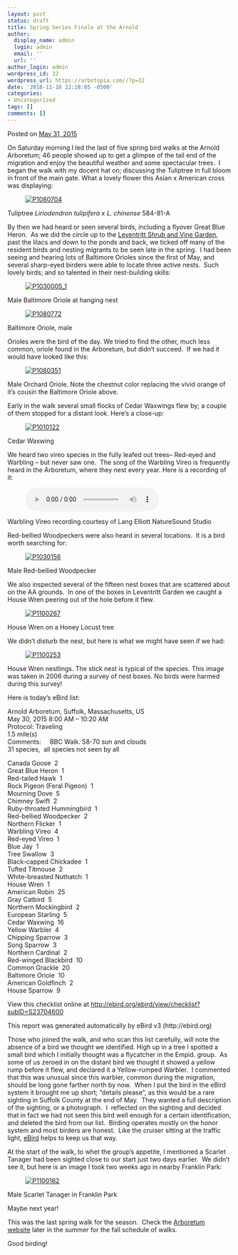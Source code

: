 ```yaml
---
layout: post
status: draft
title: Spring Series Finale at the Arnold
author:
  display_name: admin
  login: admin
  email: ''
  url: ''
author_login: admin
wordpress_id: 32
wordpress_url: https://arbotopia.com//?p=32
date: '2018-11-18 22:28:05 -0500'
categories:
- Uncategorized
tags: []
comments: []
---
```




<p>Posted on&nbsp;<a href="https://web.archive.org/web/20150706071037/http://www.arbotopia.com/spring-series-finale-at-the-arnold/">May 31, 2015</a></p>





<p>On Saturday morning I led the last of five spring bird walks at the Arnold Arboretum; 46 people showed up to get a glimpse of the tail end of the migration and enjoy the beautiful weather and some spectacular trees.&nbsp; I began the walk with my docent hat on; discussing the Tuliptree in full bloom in front of the main gate. What a lovely flower this Asian x American cross was displaying:</p>


<p><!-- wp:image {"id":1104,"linkDestination":"custom"} --></p>
<figure class="wp-block-image"><a href="https://web.archive.org/web/20150706071037/http://www.arbotopia.com/wp-content/uploads/2015/05/P1080704.jpg"><img src="https://web.archive.org/web/20150706071037im_/http://www.arbotopia.com/wp-content/uploads/2015/05/P1080704.jpg" alt="P1080704" class="wp-image-1104"/></a></figure>





<p>Tuliptree&nbsp;<em>Liriodendron tulipifera x L. chinense</em>&nbsp;584-81-A</p>





<p>By then we had heard or seen several birds, including a flyover Great Blue Heron.&nbsp; As we did the circle up to the&nbsp;<a href="https://web.archive.org/web/20150706071037/http://www.arboretum.harvard.edu/plants/featured-plants/shrub-and-vine-garden/">Leventritt Shrub and Vine Garden</a>, past the lilacs and down to the ponds and back, we ticked off many of the resident birds and nesting migrants to be seen late in the spring.&nbsp; I had been seeing and hearing lots of Baltimore Orioles since the first of May, and several sharp-eyed birders were able to locate three active nests.&nbsp; Such lovely birds; and so talented in their nest-building skills:</p>


<p><!-- wp:image {"id":845,"linkDestination":"custom"} --></p>
<figure class="wp-block-image"><a href="https://web.archive.org/web/20150706071037/http://www.arbotopia.com/wp-content/uploads/2014/05/P1030005_1.jpg"><img src="https://web.archive.org/web/20150706071037im_/http://www.arbotopia.com/wp-content/uploads/2014/05/P1030005_1.jpg" alt="P1030005_1" class="wp-image-845"/></a></figure>





<p>Male Baltimore Oriole at hanging nest</p>


<p><!-- wp:image {"id":1106,"linkDestination":"custom"} --></p>
<figure class="wp-block-image"><a href="https://web.archive.org/web/20150706071037/http://www.arbotopia.com/wp-content/uploads/2015/05/P1080772.jpg"><img src="https://web.archive.org/web/20150706071037im_/http://www.arbotopia.com/wp-content/uploads/2015/05/P1080772.jpg" alt="P1080772" class="wp-image-1106"/></a></figure>





<p>Baltimore Oriole, male</p>





<p>Orioles were the bird of the day. We tried to find the other, much less common, oriole found in the Arboretum, but didn&rsquo;t succeed.&nbsp; If we had it would have looked like this:</p>


<p><!-- wp:image {"id":869,"linkDestination":"custom"} --></p>
<figure class="wp-block-image"><a href="https://web.archive.org/web/20150706071037/http://www.arbotopia.com/wp-content/uploads/2014/06/P1080351.jpg"><img src="https://web.archive.org/web/20150706071037im_/http://www.arbotopia.com/wp-content/uploads/2014/06/P1080351.jpg" alt="P1080351" class="wp-image-869"/></a></figure>





<p>Male Orchard Oriole. Note the chestnut color replacing the vivid orange of it&rsquo;s cousin the Baltimore Oriole above.</p>





<p>Early in the walk several small flocks of Cedar Waxwings flew by; a couple of them stopped for a distant look. Here&rsquo;s a close-up:</p>


<p><!-- wp:image {"id":1107,"linkDestination":"custom"} --></p>
<figure class="wp-block-image"><a href="https://web.archive.org/web/20150706071037/http://www.arbotopia.com/wp-content/uploads/2015/05/P1010122.jpg"><img src="https://web.archive.org/web/20150706071037im_/http://www.arbotopia.com/wp-content/uploads/2015/05/P1010122.jpg" alt="P1010122" class="wp-image-1107"/></a></figure>





<p>Cedar Waxwing</p>





<p>We heard two vireo species in the fully leafed out trees&ndash; Red-eyed and Warbling&nbsp;&ndash; but never saw one.&nbsp; The song of the Warbling Vireo is frequently heard in the Arboretum, where they nest every year. Here is a recording of it:</p>


<p><!-- wp:audio {"id":196} --></p>
<figure class="wp-block-audio"><audio controls src="https://arbotopia.com/wp-content/uploads/2018/11/Warbling-vireo-1.mp3"></audio></figure>
<p><!-- /wp:audio --></p>



<p>Warbling Vireo recording courtesy of Lang Elliott NatureSound Studio</p>





<p>Red-bellied Woodpeckers were also heard in several locations.&nbsp; It is a bird worth searching for:</p>


<p><!-- wp:image {"id":354,"linkDestination":"custom"} --></p>
<figure class="wp-block-image"><a href="https://web.archive.org/web/20150706071037/http://www.arboretum.harvard.edu/"><img src="https://web.archive.org/web/20150706071037im_/http://www.arbotopia.com/wp-content/uploads/2013/03/P1030156.jpg" alt="P1030156" class="wp-image-354"/></a></figure>





<p>Male Red-bellied Woodpecker</p>





<p>We also inspected several of the fifteen nest boxes that are scattered about on the AA grounds.&nbsp; In one of the boxes in Leventritt Garden we caught a House Wren peering out of the hole before it flew.</p>


<p><!-- wp:image {"id":1110,"linkDestination":"custom"} --></p>
<figure class="wp-block-image"><a href="https://web.archive.org/web/20150706071037/http://www.arbotopia.com/wp-content/uploads/2015/05/P1100267.jpg"><img src="https://web.archive.org/web/20150706071037im_/http://www.arbotopia.com/wp-content/uploads/2015/05/P1100267.jpg" alt="P1100267" class="wp-image-1110"/></a></figure>





<p>House Wren on a Honey Locust tree</p>





<p>We didn&rsquo;t disturb the nest, but here is what we might have seen if we had:</p>


<p><!-- wp:image {"id":1111,"linkDestination":"custom"} --></p>
<figure class="wp-block-image"><a href="https://web.archive.org/web/20150706071037/http://www.arbotopia.com/wp-content/uploads/2015/05/P1100253.jpg"><img src="https://web.archive.org/web/20150706071037im_/http://www.arbotopia.com/wp-content/uploads/2015/05/P1100253.jpg" alt="P1100253" class="wp-image-1111"/></a></figure>





<p>House Wren nestlings. The stick nest is typical of the species. This image was taken in 2006 during a survey of nest boxes. No birds were harmed during this survey!</p>





<p>Here is today&rsquo;s eBird list:</p>





<p>Arnold Arboretum, Suffolk, Massachusetts, US<br>May 30, 2015 8:00 AM &ndash; 10:20 AM<br>Protocol: Traveling<br>1.5 mile(s)<br>Comments:&nbsp;&nbsp;&nbsp;&nbsp; BBC Walk. 58-70 sun and clouds<br>31 species,&nbsp; all species not seen by all</p>





<p>Canada Goose&nbsp; 2<br>Great Blue Heron&nbsp; 1<br>Red-tailed Hawk&nbsp; 1<br>Rock Pigeon (Feral Pigeon)&nbsp; 1<br>Mourning Dove&nbsp; 5<br>Chimney Swift&nbsp; 2<br>Ruby-throated Hummingbird&nbsp; 1<br>Red-bellied Woodpecker&nbsp; 2<br>Northern Flicker&nbsp; 1<br>Warbling Vireo&nbsp; 4<br>Red-eyed Vireo&nbsp; 1<br>Blue Jay&nbsp; 1<br>Tree Swallow&nbsp; 3<br>Black-capped Chickadee&nbsp; 1<br>Tufted Titmouse&nbsp; 2<br>White-breasted Nuthatch&nbsp; 1<br>House Wren&nbsp; 1<br>American Robin&nbsp; 25<br>Gray Catbird&nbsp; 5<br>Northern Mockingbird&nbsp; 2<br>European Starling&nbsp; 5<br>Cedar Waxwing&nbsp; 16<br>Yellow Warbler&nbsp; 4<br>Chipping Sparrow&nbsp; 3<br>Song Sparrow&nbsp; 3<br>Northern Cardinal&nbsp; 2<br>Red-winged Blackbird&nbsp; 10<br>Common Grackle&nbsp; 20<br>Baltimore Oriole&nbsp; 10<br>American Goldfinch&nbsp; 2<br>House Sparrow&nbsp; 9</p>





<p>View this checklist online at <a href="https://ebird.org/view/checklist/S23704600">http://ebird.org/ebird/view/checklist?subID=S23704600</a></p>





<p>This report was generated automatically by eBird v3 (http://ebird.org)</p>





<p>Those who joined the walk, and who scan this list carefully, will note the absence of a bird we thought we identified. High up in a tree I spotted a small bird which I initially thought was a flycatcher in the Empid. group.&nbsp; As some of us zeroed in on the distant bird we thought it showed a yellow rump before it flew, and declared it a Yellow-rumped Warbler.&nbsp; I commented that this was unusual since this warbler,&nbsp;common during the migration, should be long gone farther north by now.&nbsp; When I put the bird in the eBird system it brought me up short; &ldquo;details please&rdquo;, as this would be a rare sighting in Suffolk County at the end of May.&nbsp; They wanted a full description of the sighting, or a photograph.&nbsp; I&nbsp; reflected on the sighting and decided that in fact we had not seen this bird well enough for a certain identification, and deleted the bird from our list.&nbsp; Birding operates mostly on the honor system and most birders are honest.&nbsp; Like the cruiser sitting at the traffic light,&nbsp;<a href="https://web.archive.org/web/20150706071037/http://ebird.org/content/ebird/">eBird</a>&nbsp;helps to keep us that way.</p>





<p>At the start of the walk, to whet the group&rsquo;s appetite, I mentioned a Scarlet Tanager had been sighted close to our start just two days earlier.&nbsp; We didn&rsquo;t see it, but here is an image I took two weeks ago in nearby Franklin Park:</p>


<p><!-- wp:image {"id":1115,"linkDestination":"custom"} --></p>
<figure class="wp-block-image"><a href="https://web.archive.org/web/20150706071037/http://www.arbotopia.com/wp-content/uploads/2015/05/P1100162.jpg"><img src="https://web.archive.org/web/20150706071037im_/http://www.arbotopia.com/wp-content/uploads/2015/05/P1100162.jpg" alt="P1100162" class="wp-image-1115"/></a></figure>





<p>Male Scarlet Tanager in Franklin Park</p>





<p>Maybe next year!</p>





<p>This was the last spring walk for the season.&nbsp; Check the&nbsp;<a href="https://web.archive.org/web/20150706071037/http://www.arboretum.harvard.edu/">Arboretum website</a>&nbsp;later in the summer for the fall schedule of walks.</p>





<p>Good birding!</p>







